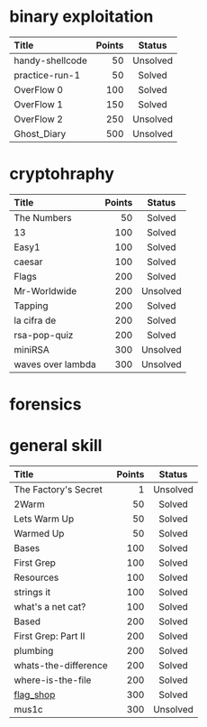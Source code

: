 # binary exploitation

Title	| Points	| Status
:---  |---:     |:---:
handy-shellcode | 50 | Unsolved
practice-run-1 | 50 | Solved
OverFlow 0 | 100 | Solved
OverFlow 1 | 150 | Solved
OverFlow 2 | 250 | Unsolved
Ghost_Diary | 500 | Unsolved

# cryptohraphy

Title	| Points	| Status
:---  |---:     |:---:
The Numbers | 50 | Solved
13 | 100 | Solved
Easy1 | 100 | Solved
caesar | 100 | Solved
Flags | 200 | Solved
Mr-Worldwide | 200 | Unsolved
Tapping | 200 | Solved
la cifra de | 200 | Solved
rsa-pop-quiz | 200 | Solved
miniRSA | 300 | Unsolved
waves over lambda | 300 | Unsolved

# forensics

# general skill

Title	| Points	| Status
:---  |---:     |:---:
The Factory's Secret | 1 | Unsolved
2Warm | 50 | Solved
Lets Warm Up | 50 | Solved
Warmed Up | 50 | Solved
Bases | 100 | Solved
First Grep | 100 | Solved
Resources | 100 | Solved
strings it |100	| Solved
what's a net cat? | 100 | Solved
Based	| 200	| Solved
First Grep: Part II | 200	| Solved
plumbing |200 | Solved
whats-the-difference | 200 | Solved
where-is-the-file	| 200	| Solved
[flag_shop](https://github.com/arikoi0703/pico2019/tree/master/gerenal%20skill/flag_shop)	| 300	| Solved
mus1c | 300	| Unsolved
